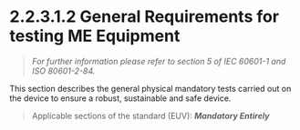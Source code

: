 # 2.2.3.1.2 General Requirements for testing ME Equipment
>*For further information please refer to section 5 of IEC 60601-1 and ISO 80601-2-84.*
>
This section describes the general physical mandatory tests carried out on the device to ensure a robust, sustainable and safe device. 

> Applicable sections of the standard (EUV):
***Mandatory Entirely***
